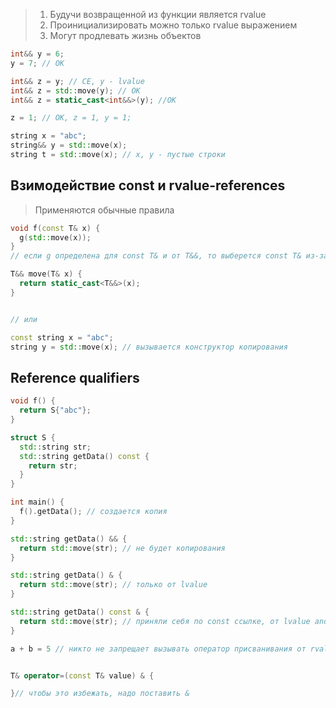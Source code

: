 > 1. Будучи возвращенной из функции является rvalue
> 2. Проинициализировать можно только rvalue выражением
> 3. Могут продлевать жизнь объектов

```c++
int&& y = 6;
y = 7; // OK

int&& z = y; // CE, y - lvalue
int&& z = std::move(y); // OK
int&& z = static_cast<int&&>(y); //OK

z = 1; // OK, z = 1, y = 1; 

string x = "abc";
string&& y = std::move(x);
string t = std::move(x); // x, y - пустые строки
```

## Взимодействие const и rvalue-references

> Применяются обычные правила

```c++
void f(const T& x) {
  g(std::move(x));
}
// если g определена для const T& и от T&&, то выберется const T& из-за константности, попадаем в копирующую версию

T&& move(T& x) {
  return static_cast<T&&>(x);
}


// или

const string x = "abc";
string y = std::move(x); // вызывается конструктор копирования
```

## Reference qualifiers
```c++
void f() {
  return S{"abc"}; 
}

struct S {
  std::string str;
  std::string getData() const {
    return str;
  }
}

int main() {
  f().getData(); // создается копия 
}

std::string getData() && {
  return std::move(str); // не будет копирования
}

std::string getData() & {
  return std::move(str); // только от lvalue
}

std::string getData() const & {
  return std::move(str); // приняли себя по const ссылке, от lvalue and rvalue
}
```

```c++
a + b = 5 // никто не запрещает вызывать оператор присванивания от rvalue


T& operator=(const T& value) & {

}// чтобы это избежать, надо поставить &
```